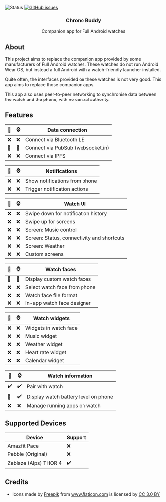 ![Status](https://img.shields.io/badge/status-broken-red.svg)
[![GitHub issues](https://img.shields.io/github/issues/jjv360/chrono-buddy.svg)](https://github.com/jjv360/chrono-buddy/issues)

<h3 align="center">Chrono Buddy</h3>
<p align="center">Companion app for Full Android watches</p>

## About

This project aims to replace the companion app provided by some manufacturers of Full Android watches. These watches do not run Android Wear OS, but instead a full Android with a watch-friendly launcher installed.

Quite often, the interfaces provided on these watches is not very good. This app aims to replace those companion apps.

This app also uses peer-to-peer networking to synchronise data between the watch and the phone, with no central authority.

## Features

📱 | ⌚  | Data connection
---|-----|----------------------
❌ | ❌ | Connect via Bluetooth LE
🔨 | 🔨 | Connect via PubSub (websocket.in)
❌ | ❌ | Connect via IPFS

📱 | ⌚  | Notifications
---|-----|---------------------
❌ | ❌ | Show notifications from phone
❌ | ❌ | Trigger notification actions

📱 | ⌚  | Watch UI
---|-----|---------------------
❌ | ❌ | Swipe down for notification history
❌ | ❌ | Swipe up for screens
❌ | ❌ | Screen: Music control
❌ | ❌ | Screen: Status, connectivity and shortcuts
❌ | ❌ | Screen: Weather
❌ | ❌ | Custom screens

📱 | ⌚  | Watch faces
---|-----|---------------------
🔨 | 🔨 | Display custom watch faces
❌ | ❌ | Select watch face from phone
❌ | ❌ | Watch face file format
❌ | ❌ | In-app watch face designer

📱 | ⌚  | Watch widgets
---|-----|---------------------
❌ | ❌ | Widgets in watch face
❌ | ❌ | Music widget
❌ | ❌ | Weather widget
❌ | ❌ | Heart rate widget
❌ | ❌ | Calendar widget

📱 | ⌚  | Watch information
---|-----|---------------------
✔️ | ✔️ | Pair with watch
🔨 | ✔️ | Display watch battery level on phone
❌ | ❌ | Manage running apps on watch

## Supported Devices

Device                          | Support
--------------------------------|---------------
Amazfit Pace                    | ❌
Pebble (Original)               | ❌
Zeblaze (Alps) THOR 4           | ✔️

## Credits

- <div>Icons made by <a href="https://www.freepik.com/?__hstc=57440181.c69de552be290b2c9948ead52a416e93.1556303332235.1558264572483.1559375338564.8&__hssc=57440181.3.1559375338564&__hsfp=2080394937" title="Freepik">Freepik</a> from <a href="https://www.flaticon.com/" 			    title="Flaticon">www.flaticon.com</a> is licensed by <a href="http://creativecommons.org/licenses/by/3.0/" 			    title="Creative Commons BY 3.0" target="_blank">CC 3.0 BY</a></div>
